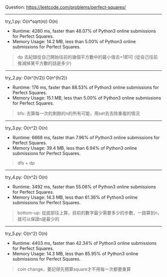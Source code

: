 Question: https://leetcode.com/problems/perfect-squares/

---

try_1.py: O(n*sqrt(n)) O(n)
* Runtime: 4280 ms, faster than 48.07% of Python3 online submissions for Perfect Squares.
* Memory Usage: 14.2 MB, less than 5.00% of Python3 online submissions for Perfect Squares.

> dp
> 去紀錄從自己開始往前的幾個平方數中的最小值去+1即可 (從自己往前推減掉某平方數的話是多少)

---

try_2.py: O(n^(h/2)) O(n^(h/2))
* Runtime: 176 ms, faster than 88.53% of Python3 online submissions for Perfect Squares.
* Memory Usage: 15.1 MB, less than 5.00% of Python3 online submissions for Perfect Squares.

> bfs: 去算每一次的剩餘的n的所有可能，用set去去除重複的情況

---

try_3.py: O(n^2) O(n)
* Runtime: 6668 ms, faster than 7.96% of Python3 online submissions for Perfect Squares.
* Memory Usage: 39.4 MB, less than 6.94% of Python3 online submissions for Perfect Squares.

> dfs + dp

---

try_4.py: O(n^2) O(n)
* Runtime: 3492 ms, faster than 55.06% of Python3 online submissions for Perfect Squares.
* Memory Usage: 14.3 MB, less than 61.36% of Python3 online submissions for Perfect Squares.

> bottom-up: 從底部往上算，目前的數字最少需要多少的步數，一路算到n，就可以保證n是最少的

---

try_5.py: O(n^2) O(n)

* Runtime: 4403 ms, faster than 42.34% of Python3 online submissions for Perfect Squares.
* Memory Usage: 14.3 MB, less than 85.95% of Python3 online submissions for Perfect Squares.

> coin change，要記得先預算square才不用每一次都要重算